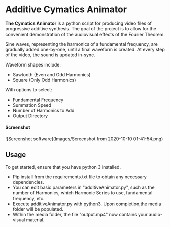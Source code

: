 Additive Cymatics Animator
======
**The Cymatics Animator** is a python script for producing video files of progressive additive synthesis. The goal of the project is to allow for the convenient demonstration of the audiovisual effects of the Fourier Theorem.

Sine waves, representing the harmonics of a fundamental frequency, are gradually added one-by-one, until a final waveform is created. At every step of the video, the sound is updated in-sync.

Waveform shapes include:
- Sawtooth (Even and Odd Harmonics)
- Square (Only Odd Harmonics)

With options to select:
- Fundamental Frequency
- Summation Speed
- Number of Harmonics to Add
- Output Directory



#### Screenshot
![Screenshot software](Images/Screenshot from 2020-10-10 01-41-54.png)

## Usage
To get started, ensure that you have python 3 installed.

- Pip install from the requirements.txt file to obtain any necessary dependencies.  
- You can edit basic parameters in "additiveAnimator.py", such as the number of Harmonics, which Harmonic Series to use, fundamental frequency, etc.
- Execute additiveAnimator.py with python3. Upon completion,the media folder will be populated.
- Within the media folder, the file "output.mp4" now contains your audio-visual material.
```$ git clone https://github.com/username/software-project.git
